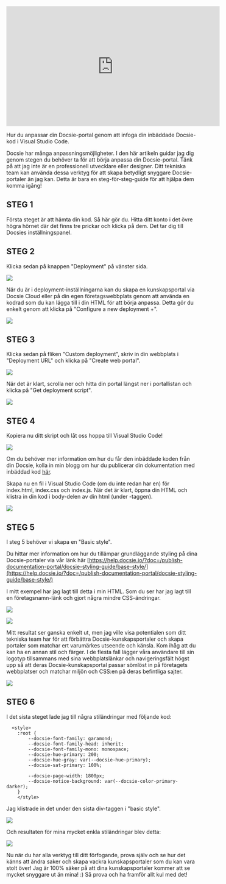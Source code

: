 <iframe width="560" height="315" src="https://www.youtube.com/embed/xRdJhd9SAV0" title="YouTube video player" frameborder="0" allow="accelerometer; autoplay; clipboard-write; encrypted-media; gyroscope; picture-in-picture" allowfullscreen></iframe>


Hur du anpassar din Docsie-portal genom att infoga din inbäddade Docsie-kod i Visual Studio Code.

Docsie har många anpassningsmöjligheter. I den här artikeln guidar jag dig genom stegen du behöver ta för att börja anpassa din Docsie-portal. Tänk på att jag inte är en professionell utvecklare eller designer. Ditt tekniska team kan använda dessa verktyg för att skapa betydligt snyggare Docsie-portaler än jag kan. Detta är bara en steg-för-steg-guide för att hjälpa dem komma igång!

## STEG 1

Första steget är att hämta din kod. Så här gör du. Hitta ditt konto i det övre högra hörnet där det finns tre prickar och klicka på dem. Det tar dig till Docsies inställningspanel.

## STEG 2

Klicka sedan på knappen "Deployment" på vänster sida.

![](https://cdn.docsie.io/workspace_WxPJSQ5gsES8Bzjxy/doc_ydgtE07E6Rp4AMmKv/file_UNFgmrrV4LJRPPcLD/boo_OKQpsM12uk8DtYPzL/f551ad37-a3a0-78bb-f97a-1246d5d57899Snag_1113a5f7.png)

När du är i deployment-inställningarna kan du skapa en kunskapsportal via Docsie Cloud eller på din egen företagswebbplats genom att använda en kodrad som du kan lägga till i din HTML för att börja anpassa. Detta gör du enkelt genom att klicka på "Configure a new deployment +".

![](https://cdn.docsie.io/workspace_WxPJSQ5gsES8Bzjxy/doc_ydgtE07E6Rp4AMmKv/file_66sDikYE16JfYewXU/boo_OKQpsM12uk8DtYPzL/4a8b6dd2-03d2-5d7a-837d-e3afdbe66900Snag_11161d31.png)

## STEG 3

Klicka sedan på fliken "Custom deployment", skriv in din webbplats i "Deployment URL" och klicka på "Create web portal".

![](https://cdn.docsie.io/workspace_WxPJSQ5gsES8Bzjxy/doc_ydgtE07E6Rp4AMmKv/file_6CGgetG9GizkqY87p/boo_OKQpsM12uk8DtYPzL/4b102fcb-a424-8966-1f92-59b56e14241dimage.png)

När det är klart, scrolla ner och hitta din portal längst ner i portallistan och klicka på "Get deployment script".



![](https://cdn.docsie.io/workspace_WxPJSQ5gsES8Bzjxy/doc_ydgtE07E6Rp4AMmKv/file_el02yIrEUA3rf28CG/boo_OKQpsM12uk8DtYPzL/a64fc5d5-4e2c-9c6a-8325-6ed88a291db3Snag_1119813c.png)



## STEG 4

Kopiera nu ditt skript och låt oss hoppa till Visual Studio Code!

![](https://cdn.docsie.io/workspace_WxPJSQ5gsES8Bzjxy/doc_ydgtE07E6Rp4AMmKv/file_a3ExYoQ3yZSLnkf4y/boo_OKQpsM12uk8DtYPzL/1a26f697-45e9-b0c4-53d2-8ad808b8d49fSnag_111a44da.png)

Om du behöver mer information om hur du får den inbäddade koden från din Docsie, kolla in min blogg om hur du publicerar din dokumentation med inbäddad kod [här](https://www.docsie.io/blog/articles/publishing-product-documentation-with-docsie/).

Skapa nu en fil i Visual Studio Code (om du inte redan har en) för index.html, index.css och index.js. När det är klart, öppna din HTML och klistra in din kod i body-delen av din html (under </head>-taggen).

![](https://cdn.docsie.io/workspace_WxPJSQ5gsES8Bzjxy/doc_ydgtE07E6Rp4AMmKv/file_ss2981O27UrVWVfrx/boo_OKQpsM12uk8DtYPzL/64bda798-9915-3b7b-274f-dc707b9118a2Snag_111c041e.png)

## STEG 5

I steg 5 behöver vi skapa en "Basic style".

Du hittar mer information om hur du tillämpar grundläggande styling på dina Docsie-portaler via vår länk här [https://help.docsie.io/?doc=/publish-documentation-portal/docsie-styling-guide/base-style/](https://help.docsie.io/?doc=/publish-documentation-portal/docsie-styling-guide/base-style/)

I mitt exempel har jag lagt till detta i min HTML. Som du ser har jag lagt till en företagsnamn-länk och gjort några mindre CSS-ändringar.

![](https://cdn.docsie.io/workspace_WxPJSQ5gsES8Bzjxy/doc_ydgtE07E6Rp4AMmKv/file_xg25e1fVbKEZbjJYl/boo_OKQpsM12uk8DtYPzL/a49b8d34-7911-10aa-741a-781224f57212Snag_1122dccd.png)

![](https://cdn.docsie.io/workspace_WxPJSQ5gsES8Bzjxy/doc_ydgtE07E6Rp4AMmKv/file_fRoPLO0Df6JhTcf2h/boo_OKQpsM12uk8DtYPzL/7c668c24-8d5e-8fdf-5b2a-ad93de3b313cSnag_11238581.png)

Mitt resultat ser ganska enkelt ut, men jag ville visa potentialen som ditt tekniska team har för att förbättra Docsie-kunskapsportaler och skapa portaler som matchar ert varumärkes utseende och känsla. Kom ihåg att du kan ha en annan stil och färger. I de flesta fall lägger våra användare till sin logotyp tillsammans med sina webbplatslänkar och navigeringsfält högst upp så att deras Docsie-kunskapsportal passar sömlöst in på företagets webbplatser och matchar miljön och CSS:en på deras befintliga sajter.

![](https://cdn.docsie.io/workspace_WxPJSQ5gsES8Bzjxy/doc_ydgtE07E6Rp4AMmKv/file_StvlIomWiDjQ8wV0h/boo_OKQpsM12uk8DtYPzL/e02de6be-1990-cbe1-7078-4e477ec4a6d9Snag_112473e8.png)

## STEG 6

I det sista steget lade jag till några stiländringar med följande kod:

```
  <style>
    :root {
        --docsie-font-family: garamond;
        --docsie-font-family-head: inherit;
        --docsie-font-family-mono: monospace;
        --docsie-hue-primary: 200;
        --docsie-hue-gray: var(--docsie-hue-primary);
        --docsie-sat-primary: 100%;
     
        --docsie-page-width: 1800px;   
        --docsie-notice-background: var(--docsie-color-primary-darker);
    }
    </style>

```
Jag klistrade in det under den sista div-taggen i "basic style".

![](https://cdn.docsie.io/workspace_WxPJSQ5gsES8Bzjxy/doc_ydgtE07E6Rp4AMmKv/file_ORs7jTN5WvXJ7VkuB/boo_OKQpsM12uk8DtYPzL/4cc0127b-2bca-4d38-3040-864b8f5054fdSnag_112741dd.png)

Och resultaten för mina mycket enkla stiländringar blev detta:

![](https://cdn.docsie.io/workspace_WxPJSQ5gsES8Bzjxy/doc_ydgtE07E6Rp4AMmKv/file_uCSLHwdeVry8finx8/boo_OKQpsM12uk8DtYPzL/82ffd090-9575-e89b-b0ed-16f4af08a405Snag_1127954c.png)

Nu när du har alla verktyg till ditt förfogande, prova själv och se hur det känns att ändra saker och skapa vackra kunskapsportaler som du kan vara stolt över! Jag är 100% säker på att dina kunskapsportaler kommer att se mycket snyggare ut än mina! :) Så prova och ha framför allt kul med det!